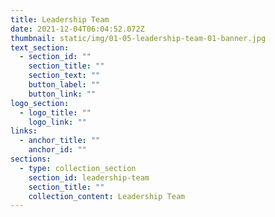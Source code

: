 ```yaml
---
title: Leadership Team
date: 2021-12-04T06:04:52.072Z
thumbnail: static/img/01-05-leadership-team-01-banner.jpg
text_section:
  - section_id: ""
    section_title: ""
    section_text: ""
    button_label: ""
    button_link: ""
logo_section:
  - logo_title: ""
    logo_link: ""
links:
  - anchor_title: ""
    anchor_id: ""
sections:
  - type: collection_section
    section_id: leadership-team
    section_title: ""
    collection_content: Leadership Team
---
```

